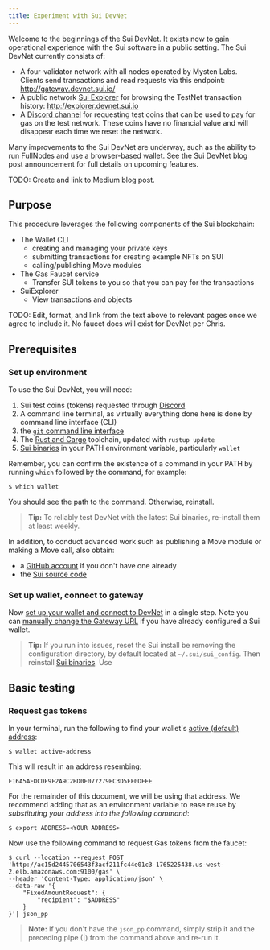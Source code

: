 ```yaml
---
title: Experiment with Sui DevNet
---
```


Welcome to the beginnings of the Sui DevNet. It exists now to gain operational experience with the Sui software in a public setting. The Sui DevNet currently consists of:

* A four-validator network with all nodes operated by Mysten Labs. Clients send transactions and read requests via this endpoint: http://gateway.devnet.sui.io/
* A public network [Sui Explorer](https://github.com/MystenLabs/sui/tree/main/explorer/client#readme) for browsing the TestNet transaction history: http://explorer.devnet.sui.io
* A [Discord channel](https://discordapp.com/channels/916379725201563759/971488439931392130) for requesting test coins that can be used to pay for gas on the test network. These coins have no financial value and will disappear each time we reset the network.

Many improvements to the Sui DevNet are underway, such as the ability to run FullNodes and use a browser-based wallet. See the Sui DevNet blog post announcement for full details on upcoming features.

TODO: Create and link to Medium blog post.

## Purpose

This procedure leverages the following components of the Sui blockchain:

- The Wallet CLI
    - creating and managing your private keys
    - submitting transactions for creating example NFTs on SUI
    - calling/publishing Move modules
- The Gas Faucet service
    - Transfer SUI tokens to you so that you can pay for the transactions
- SuiExplorer
    - View transactions and objects

TODO: Edit, format, and link from the text above to relevant pages once we agree to include it. No faucet docs will exist for DevNet per Chris.

## Prerequisites

### Set up environment

To use the Sui DevNet, you will need:

1. Sui test coins (tokens) requested through [Discord](https://discordapp.com/channels/916379725201563759/971488439931392130)
1. A command line terminal, as virtually everything done here is done by command line interface (CLI)
1. the [`git` command line interface](https://git-scm.com/download/)
1. The [Rust and Cargo](https://doc.rust-lang.org/cargo/getting-started/installation.html) toolchain, updated with `rustup update`
1. [Sui binaries](../build/install#binaries) in your PATH environment variable, particularly `wallet`

Remember, you can confirm the existence of a command in your PATH by running `which` followed by the command, for example:

```shell
$ which wallet
```
You should see the path to the command. Otherwise, reinstall.

> **Tip:** To reliably test DevNet with the latest Sui binaries, re-install them at least weekly.

In addition, to conduct advanced work such as publishing a Move module or making a Move call, also obtain:

* a [GitHub account](https://github.com/signup) if you don't have one already
* the [Sui source code](../build/install#source-code)

### Set up wallet, connect to gateway

Now [set up your wallet and connect to DevNet](../build/wallet.md#connect-to-devnet) in a single step. Note you can [manually change the Gateway URL](../build/wallet.md#manually-changing-the-gateway-url) if you have already configured a Sui wallet.

> **Tip:** If you run into issues, reset the Sui install be removing the configuration directory, by default located at `~/.sui/sui_config`. Then reinstall [Sui binaries](../build/install#binaries). Use 

## Basic testing

### Request gas tokens

In your terminal, run the following to find your wallet's [active (default) address](../build/wallet.md#active-address):
```shell
$ wallet active-address
```

This will result in an address resembing:
```shell
F16A5AEDCDF9F2A9C2BD0F077279EC3D5FF0DFEE
```

For the remainder of this document, we will be using that address. We recommend adding that as an environment variable to ease reuse by *substituting your address into the following command*:
```shell
$ export ADDRESS=<YOUR ADDRESS>
```

Now use the following command to request Gas tokens from the faucet:
```shell
$ curl --location --request POST 'http://ac15d2445706543f3acf211fc44e01c3-1765225438.us-west-2.elb.amazonaws.com:9100/gas' \
--header 'Content-Type: application/json' \
--data-raw '{
    "FixedAmountRequest": {
        "recipient": "$ADDRESS"
    }
}'| json_pp
```

> **Note:** If you don't have the `json_pp` command, simply strip it and the preceding pipe (|) from the command above and re-run it.
